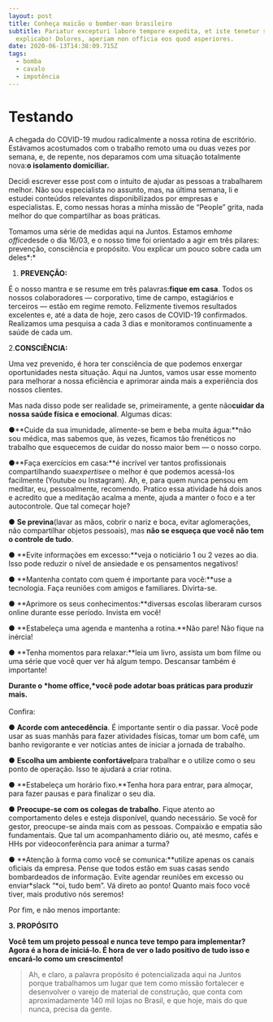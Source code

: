 ```yaml
---
layout: post
title: Conheça maicão o bomber-man brasileiro
subtitle: Pariatur excepturi labore tempore expedita, et iste tenetur suscipit
  explicabo! Dolores, aperiam non officia eos quod asperiores.
date: 2020-06-13T14:38:09.715Z
tags:
  - bomba
  - cavalo
  - impotência
---
```

# Testando

A chegada do COVID-19 mudou radicalmente a nossa rotina de escritório. Estávamos acostumados com o trabalho remoto uma ou duas vezes por semana, e, de repente, nos deparamos com uma situação totalmente nova:**o isolamento domiciliar.**

Decidi escrever esse post com o intuito de ajudar as pessoas a trabalharem melhor. Não sou especialista no assunto, mas, na última semana, li e estudei conteúdos relevantes disponibilizados por empresas e especialistas. E, como nessas horas a minha missão de “People” grita, nada melhor do que compartilhar as boas práticas.

Tomamos uma série de medidas aqui na Juntos. Estamos em*home office*desde o dia 16/03, e o nosso time foi orientado a agir em três pilares: prevenção, consciência e propósito. Vou explicar um pouco sobre cada um deles*:*

1. **PREVENÇÃO:**

É o nosso mantra e se resume em três palavras:**fique em casa**. Todos os nossos colaboradores — corporativo, time de campo, estagiários e terceiros — estão em regime remoto. Felizmente tivemos resultados excelentes e, até a data de hoje, zero casos de COVID-19 confirmados. Realizamos uma pesquisa a cada 3 dias e monitoramos continuamente a saúde de cada um.

2.**CONSCIÊNCIA:**

Uma vez prevenido, é hora ter consciência de que podemos enxergar oportunidades nesta situação. Aqui na Juntos, vamos usar esse momento para melhorar a nossa eficiência e aprimorar ainda mais a experiência dos nossos clientes.

Mas nada disso pode ser realidade se, primeiramente, a gente não**cuidar da nossa saúde física e emocional**. Algumas dicas:

●**Cuide da sua imunidade, alimente-se bem e beba muita água:**não sou médica, mas sabemos que, às vezes, ficamos tão frenéticos no trabalho que esquecemos de cuidar do nosso maior bem — o nosso corpo.

●**Faça exercícios em casa:**é incrível ver tantos profissionais compartilhando sua*expertise*e o melhor é que podemos acessá-los facilmente (Youtube ou Instagram). Ah, e, para quem nunca pensou em meditar, eu, pessoalmente, recomendo. Pratico essa atividade há dois anos e acredito que a meditação acalma a mente, ajuda a manter o foco e a ter autocontrole. Que tal começar hoje?

● **Se previna**(lavar as mãos, cobrir o nariz e boca, evitar aglomerações, não compartilhar objetos pessoais), mas **não se esqueça que você não tem o controle de tudo**.

● **Evite informações em excesso:**veja o noticiário 1 ou 2 vezes ao dia. Isso pode reduzir o nível de ansiedade e os pensamentos negativos!

● **Mantenha contato com quem é importante para você:**use a tecnologia. Faça reuniões com amigos e familiares. Divirta-se.

● **Aprimore os seus conhecimentos:**diversas escolas liberaram cursos online durante esse período. Invista em você!

● **Estabeleça uma agenda e mantenha a rotina.**Não pare! Não fique na inércia!

● **Tenha momentos para relaxar:**leia um livro, assista um bom filme ou uma série que você quer ver há algum tempo. Descansar também é importante!

**Durante o *home office,*você pode adotar boas práticas para produzir mais.**\
\
Confira:

● **Acorde com antecedência**. É importante sentir o dia passar. Você pode usar as suas manhãs para fazer atividades físicas, tomar um bom café, um banho revigorante e ver notícias antes de iniciar a jornada de trabalho.

● **Escolha um ambiente confortável**para trabalhar e o utilize como o seu ponto de operação. Isso te ajudará a criar rotina.

● **Estabeleça um horário fixo.**Tenha hora para entrar, para almoçar, para fazer pausas e para finalizar o seu dia.

● **Preocupe-se com os colegas de trabalho**. Fique atento ao comportamento deles e esteja disponível, quando necessário. Se você for gestor, preocupe-se ainda mais com as pessoas. Compaixão e empatia são fundamentais. Que tal um acompanhamento diário ou, até mesmo, cafés e HHs por videoconferência para animar a turma?

● **Atenção à forma como você se comunica:**utilize apenas os canais oficiais da empresa. Pense que todos estão em suas casas sendo bombardeados de informação. Evite agendar reuniões em excesso ou enviar*slack “*oi, tudo bem”. Vá direto ao ponto! Quanto mais foco você tiver, mais produtivo nós seremos!

Por fim, e não menos importante:

**3. PROPÓSITO**

**Você tem um projeto pessoal e nunca teve tempo para implementar? Agora é a hora de iniciá-lo. É hora de ver o lado positivo de tudo isso e encará-lo como um crescimento!**

> Ah, e claro, a palavra propósito é potencializada aqui na Juntos porque trabalhamos um lugar que tem como missão fortalecer e desenvolver o varejo de material de construção, que conta com aproximadamente 140 mil lojas no Brasil, e que hoje, mais do que nunca, precisa da gente.